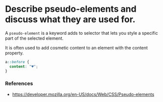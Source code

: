 # Describe pseudo-elements and discuss what they are used for.
A `pseudo-element` is a keyword adds to selector that lets you style a specific part of the selected element.

It is often used to add cosmetic content to an element with the content property. 

```css
a::before {
  content: "♥";
}
```

### References
 - https://developer.mozilla.org/en-US/docs/Web/CSS/Pseudo-elements
